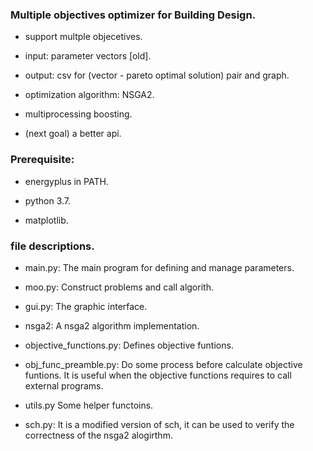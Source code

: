 ### Multiple objectives optimizer for Building Design.

- support multple objecetives.

- input: parameter vectors [old].

- output: csv for (vector - pareto optimal solution) pair and graph.

- optimization algorithm: NSGA2.

- multiprocessing boosting.

- (next goal) a better api.

### Prerequisite:
- energyplus in PATH.

- python 3.7.

- matplotlib.


### file descriptions.
- main.py:
    The main program for defining and manage parameters.

- moo.py:
    Construct problems and call algorith.

- gui.py:
    The graphic interface.

- nsga2:
    A nsga2 algorithm implementation.

- objective\_functions.py:
    Defines objective funtions.       

- obj\_func\_preamble.py:
    Do some process before calculate objective funtions. It is useful when the objective functions requires to call external programs.

- utils.py
    Some helper functoins.

- sch.py:
    It is a modified version of sch, it can be used to verify the correctness of the nsga2 alogirthm.
